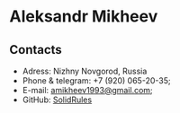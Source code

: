 # Aleksandr Mikheev
## Contacts
* Adress: Nizhny Novgorod, Russia
* Phone & telegram: +7 (920) 065-20-35; 
* E-mail: amikheev1993@gmail.com;
* GitHub: [SolidRules](https://github.com/SolidRules "SolidRules")

